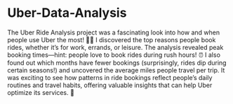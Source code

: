# Uber-Data-Analysis
The Uber Ride Analysis project was a fascinating look into how and when people use Uber the most! 🚗💨 I discovered the top reasons people book rides, whether it’s for work, errands, or leisure. The analysis revealed peak booking times—hint: people love to book rides during rush hours! ⏰ I also found out which months have fewer bookings (surprisingly, rides dip during certain seasons!) and uncovered the average miles people travel per trip. It was exciting to see how patterns in ride bookings reflect people’s daily routines and travel habits, offering valuable insights that can help Uber optimize its services. 🚀
